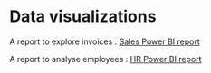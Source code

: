 # Data visualizations 

A report to explore invoices : [Sales Power BI report](https://app.powerbi.com/view?r=eyJrIjoiYTFjNGYwYTYtOTEwMS00YmQ0LThiODYtODZjOWVlMzkwMDI4IiwidCI6ImFkMDI4YTY2LTBkNzctNGRmMC04NjVhLWZlNmQxNTRlOTE2NCJ9)

A report to analyse employees : [HR Power BI report](https://app.powerbi.com/view?r=eyJrIjoiZDQ2ODhmNDAtZWFhNC00MmQ1LWE5MTEtZjg0ODQ2MjczOTQzIiwidCI6ImFkMDI4YTY2LTBkNzctNGRmMC04NjVhLWZlNmQxNTRlOTE2NCJ9)
